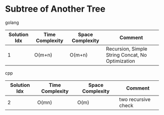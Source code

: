 # Subtree of Another Tree

golang

| Solution Idx | Time Complexity | Space Complexity | Comment                                          |
| ------------ | --------------- | ---------------- | ------------------------------------------------ |
| 1            | O(m+n)          | O(m+n)           | Recursion, Simple String Concat, No Optimization |

cpp

| Solution Idx | Time Complexity | Space Complexity | Comment             |
| ------------ | --------------- | ---------------- | ------------------- |
| 2            | O(mn)           | O(m)             | two recursive check |
